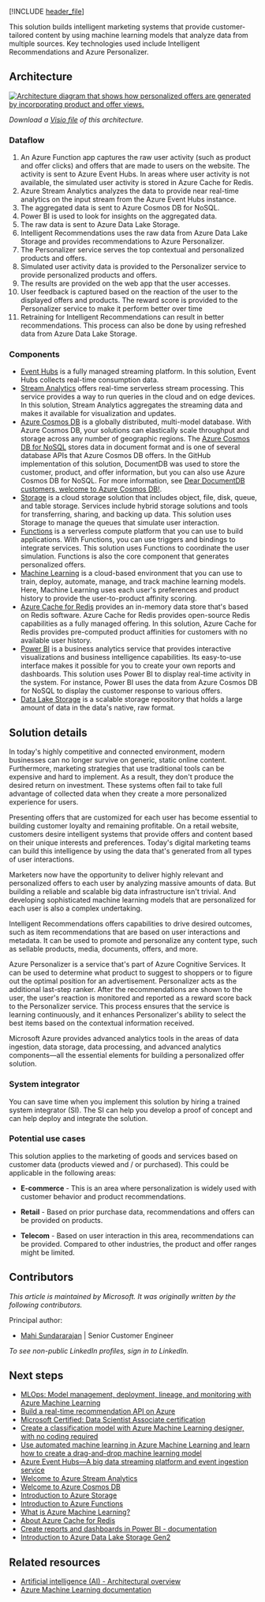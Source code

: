 [!INCLUDE [header_file](../../../includes/sol-idea-header.md)]

This solution builds intelligent marketing systems that provide customer-tailored content by using machine learning models that analyze data from multiple sources. Key technologies used include Intelligent Recommendations and Azure Personalizer.

## Architecture

[ ![Architecture diagram that shows how personalized offers are generated by incorporating product and offer views.](_images/personalized-offers.svg)](_images/personalized-offers.svg#lightbox)

*Download a [Visio file](https://arch-center.azureedge.net/personalized-offers.vsdx) of this architecture.*

### Dataflow

1. An Azure Function app captures the raw user activity (such as product and offer clicks) and offers that are made to users on the website. The activity is sent to Azure Event Hubs. In areas where user activity is not available, the simulated user activity is stored in Azure Cache for Redis.
1. Azure Stream Analytics analyzes the data to provide near real-time analytics on the input stream from the Azure Event Hubs instance.
1. The aggregated data is sent to Azure Cosmos DB for NoSQL.
1. Power BI is used to look for insights on the aggregated data.
1. The raw data is sent to Azure Data Lake Storage.
1. Intelligent Recommendations uses the raw data from Azure Data Lake Storage and provides recommendations to Azure Personalizer.
1. The Personalizer service serves the top contextual and personalized products and offers.
1. Simulated user activity data is provided to the Personalizer service to provide personalized products and offers.
1. The results are provided on the web app that the user accesses.
1. User feedback is captured based on the reaction of the user to the displayed offers and products. The reward score is provided to the Personalizer service to make it perform better over time
1. Retraining for Intelligent Recommendations can result in better recommendations. This process can also be done by using refreshed data from Azure Data Lake Storage.

### Components

- [Event Hubs](https://azure.microsoft.com/services/event-hubs) is a fully managed streaming platform. In this solution, Event Hubs collects real-time consumption data.
- [Stream Analytics](https://azure.microsoft.com/services/stream-analytics) offers real-time serverless stream processing. This service provides a way to run queries in the cloud and on edge devices. In this solution, Stream Analytics aggregates the streaming data and makes it available for visualization and updates.
- [Azure Cosmos DB](https://azure.microsoft.com/services/cosmos-db) is a globally distributed, multi-model database. With Azure Cosmos DB, your solutions can elastically scale throughput and storage across any number of geographic regions. The [Azure Cosmos DB for NoSQL](/azure/cosmos-db/choose-api#coresql-api) stores data in document format and is one of several database APIs that Azure Cosmos DB offers. In the GitHub implementation of this solution, DocumentDB was used to store the customer, product, and offer information, but you can also use Azure Cosmos DB for NoSQL. For more information, see [Dear DocumentDB customers, welcome to Azure Cosmos DB!](https://azure.microsoft.com/blog/dear-documentdb-customers-welcome-to-azure-cosmos-db).
- [Storage](https://azure.microsoft.com/products/category/storage) is a cloud storage solution that includes object, file, disk, queue, and table storage. Services include hybrid storage solutions and tools for transferring, sharing, and backing up data. This solution uses Storage to manage the queues that simulate user interaction.
- [Functions](https://azure.microsoft.com/services/functions) is a serverless compute platform that you can use to build applications. With Functions, you can use triggers and bindings to integrate services. This solution uses Functions to coordinate the user simulation. Functions is also the core component that generates personalized offers.
- [Machine Learning](https://azure.microsoft.com/services/machine-learning) is a cloud-based environment that you can use to train, deploy, automate, manage, and track machine learning models. Here, Machine Learning uses each user's preferences and product history to provide the user-to-product affinity scoring.
- [Azure Cache for Redis](https://azure.microsoft.com/services/cache) provides an in-memory data store that's based on Redis software. Azure Cache for Redis provides open-source Redis capabilities as a fully managed offering. In this solution, Azure Cache for Redis provides pre-computed product affinities for customers with no available user history.
- [Power BI](https://powerbi.microsoft.com) is a business analytics service that provides interactive visualizations and business intelligence capabilities. Its easy-to-use interface makes it possible for you to create your own reports and dashboards. This solution uses Power BI to display real-time activity in the system. For instance, Power BI uses the data from Azure Cosmos DB for NoSQL to display the customer response to various offers.
- [Data Lake Storage](https://azure.microsoft.com/services/storage/data-lake-storage) is a scalable storage repository that holds a large amount of data in the data's native, raw format.

## Solution details

In today's highly competitive and connected environment, modern businesses can no longer survive on generic, static online content. Furthermore, marketing strategies that use traditional tools can be expensive and hard to implement. As a result, they don't produce the desired return on investment. These systems often fail to take full advantage of collected data when they create a more personalized experience for users.

Presenting offers that are customized for each user has become essential to building customer loyalty and remaining profitable. On a retail website, customers desire intelligent systems that provide offers and content based on their unique interests and preferences. Today's digital marketing teams can build this intelligence by using the data that's generated from all types of user interactions.

Marketers now have the opportunity to deliver highly relevant and personalized offers to each user by analyzing massive amounts of data. But building a reliable and scalable big data infrastructure isn't trivial. And developing sophisticated machine learning models that are personalized for each user is also a complex undertaking.

Intelligent Recommendations offers capabilities to drive desired outcomes, such as item recommendations that are based on user interactions and metadata. It can be used to promote and personalize any content type, such as sellable products, media, documents, offers, and more.

Azure Personalizer is a service that's part of Azure Cognitive Services. It can be used to determine what product to suggest to shoppers or to figure out the optimal position for an advertisement. Personalizer acts as the additional last-step ranker. After the recommendations are shown to the user, the user's reaction is monitored and reported as a reward score back to the Personalizer service. This process ensures that the service is learning continuously, and it enhances Personalizer's ability to select the best items based on the contextual information received.

Microsoft Azure provides advanced analytics tools in the areas of data ingestion, data storage, data processing, and advanced analytics components—all the essential elements for building a personalized offer solution.

### System integrator

You can save time when you implement this solution by hiring a trained system integrator (SI). The SI can help you develop a proof of concept and can help deploy and integrate the solution.

### Potential use cases

This solution applies to the marketing of goods and services based on customer data (products viewed and / or purchased). This could be applicable in the following areas:

* **E-commerce** - This is an area where personalization is widely used with customer behavior and product recommendations.

* **Retail** - Based on prior purchase data, recommendations and offers can be provided on products.

* **Telecom** - Based on user interaction in this area, recommendations can be provided. Compared to other industries, the product and offer ranges might be limited.

## Contributors

*This article is maintained by Microsoft. It was originally written by the following contributors.* 

Principal author:

- [Mahi Sundararajan](https://www.linkedin.com/in/mahalakshmi-sundararajan-5b013b16) | Senior Customer Engineer

*To see non-public LinkedIn profiles, sign in to LinkedIn.*

## Next steps

- [MLOps: Model management, deployment, lineage, and monitoring with Azure Machine Learning](/azure/machine-learning/concept-model-management-and-deployment)
- [Build a real-time recommendation API on Azure](../../reference-architectures/ai/real-time-recommendation.yml)
- [Microsoft Certified: Data Scientist Associate certification](/certifications/azure-data-scientist)
- [Create a classification model with Azure Machine Learning designer, with no coding required](/training/modules/create-classification-model-azure-machine-learning-designer)
- [Use automated machine learning in Azure Machine Learning and learn how to create a drag-and-drop machine learning model](/training/modules/use-automated-machine-learning)
- [Azure Event Hubs—A big data streaming platform and event ingestion service](/azure/event-hubs/event-hubs-about)
- [Welcome to Azure Stream Analytics](/azure/stream-analytics/stream-analytics-introduction)
- [Welcome to Azure Cosmos DB](/azure/cosmos-db/introduction)
- [Introduction to Azure Storage](/azure/storage/common/storage-introduction)
- [Introduction to Azure Functions](/azure/azure-functions/functions-overview)
- [What is Azure Machine Learning?](/azure/machine-learning/overview-what-is-azure-machine-learning)
- [About Azure Cache for Redis](/azure/azure-cache-for-redis/cache-overview)
- [Create reports and dashboards in Power BI - documentation](/power-bi/create-reports)
- [Introduction to Azure Data Lake Storage Gen2](/azure/storage/blobs/data-lake-storage-introduction)

## Related resources

- [Artificial intelligence (AI) - Architectural overview](../../data-guide/big-data/ai-overview.md)
- [Azure Machine Learning documentation](/azure/machine-learning)
